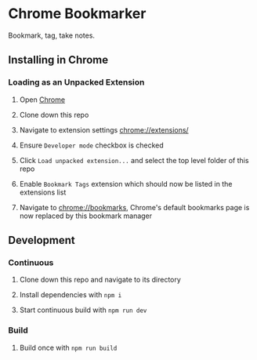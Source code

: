 # Chrome Bookmarker

Bookmark, tag, take notes.

## Installing in Chrome

### Loading as an Unpacked Extension

1. Open [Chrome](https://www.google.com/chrome/)

2. Clone down this repo

3. Navigate to extension settings [chrome://extensions/]()

4. Ensure `Developer mode` checkbox is checked

5. Click `Load unpacked extension...` and select the top level folder of this repo

6. Enable `Bookmark Tags` extension which should now be listed in the extensions list

7. Navigate to [chrome://bookmarks](), Chrome's default bookmarks page is now replaced by this bookmark manager

## Development

### Continuous

1. Clone down this repo and navigate to its directory

2. Install dependencies with `npm i`

3. Start continuous build with `npm run dev`

### Build

1. Build once with `npm run build`

